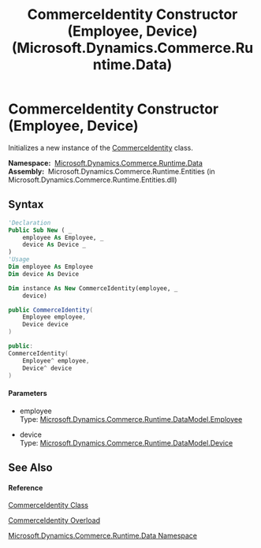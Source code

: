 ﻿---
title: CommerceIdentity Constructor (Employee, Device) (Microsoft.Dynamics.Commerce.Runtime.Data)
TOCTitle: CommerceIdentity Constructor (Employee, Device)
ms:assetid: M:Microsoft.Dynamics.Commerce.Runtime.Data.CommerceIdentity.#ctor(Microsoft.Dynamics.Commerce.Runtime.DataModel.Employee,Microsoft.Dynamics.Commerce.Runtime.DataModel.Device)
ms:mtpsurl: https://technet.microsoft.com/en-us/library/microsoft.dynamics.commerce.runtime.data.commerceidentity.commerceidentity(v=AX.60)
ms:contentKeyID: 62209793
ms.date: 05/18/2015
mtps_version: v=AX.60
dev_langs:
- vb
- csharp
- c++
---

# CommerceIdentity Constructor (Employee, Device)

Initializes a new instance of the [CommerceIdentity](commerceidentity-class-microsoft-dynamics-commerce-runtime-data.md) class.

**Namespace:**  [Microsoft.Dynamics.Commerce.Runtime.Data](microsoft-dynamics-commerce-runtime-data-namespace.md)  
**Assembly:**  Microsoft.Dynamics.Commerce.Runtime.Entities (in Microsoft.Dynamics.Commerce.Runtime.Entities.dll)

## Syntax

``` vb
'Declaration
Public Sub New ( _
    employee As Employee, _
    device As Device _
)
'Usage
Dim employee As Employee
Dim device As Device

Dim instance As New CommerceIdentity(employee, _
    device)
```

``` csharp
public CommerceIdentity(
    Employee employee,
    Device device
)
```

``` c++
public:
CommerceIdentity(
    Employee^ employee, 
    Device^ device
)
```

#### Parameters

  - employee  
    Type: [Microsoft.Dynamics.Commerce.Runtime.DataModel.Employee](employee-class-microsoft-dynamics-commerce-runtime-datamodel.md)  

<!-- end list -->

  - device  
    Type: [Microsoft.Dynamics.Commerce.Runtime.DataModel.Device](device-class-microsoft-dynamics-commerce-runtime-datamodel.md)  

## See Also

#### Reference

[CommerceIdentity Class](commerceidentity-class-microsoft-dynamics-commerce-runtime-data.md)

[CommerceIdentity Overload](commerceidentity-constructor-microsoft-dynamics-commerce-runtime-data.md)

[Microsoft.Dynamics.Commerce.Runtime.Data Namespace](microsoft-dynamics-commerce-runtime-data-namespace.md)

